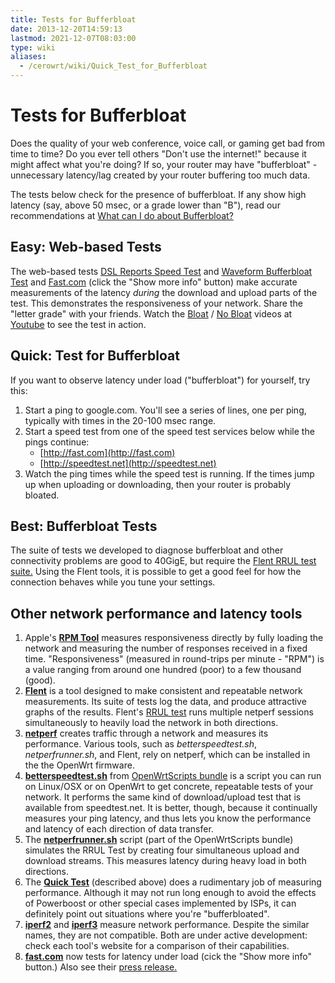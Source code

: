 ```yaml
---
title: Tests for Bufferbloat
date: 2013-12-20T14:59:13
lastmod: 2021-12-07T08:03:00
type: wiki
aliases:
  - /cerowrt/wiki/Quick_Test_for_Bufferbloat
---
```

# Tests for Bufferbloat

Does the quality of your web conference, voice call, or gaming
get bad from time to time?
Do you ever tell others "Don't use the internet!"
because it might affect what you're doing?
If so, your router may have "bufferbloat" -
unnecessary latency/lag created by your
router buffering too much data.

The tests below check for the presence of bufferbloat.
If any show high latency (say, above 50 msec,
or a grade lower than "B"),
read our recommendations at
[What can I do about Bufferbloat?](What_can_I_do_about_Bufferbloat.md)

## Easy: Web-based Tests

The web-based tests
[DSL Reports Speed Test](http://DSLReports.com/speedtest) and
[Waveform Bufferbloat Test](https://www.waveform.com/tools/bufferbloat) and
[Fast.com](https:/fast.com) (click the "Show more info" button)
make accurate measurements of the latency *during*
the download and upload parts of the test.
This demonstrates the responsiveness of your network. 
Share the "letter grade" with your friends. Watch the
[Bloat](https://youtu.be/EMkhKrXbjxQ) /
[No Bloat](https://youtu.be/Fq9nQf1yEm4) videos at
[Youtube](https://youtu.be/EMkhKrXbjxQ) to see the test in action.

## Quick: Test for Bufferbloat

If you want to observe latency under load ("bufferbloat") for yourself,
try this:

1.  Start a ping to google.com. You'll see a series of lines, one per
    ping, typically with times in the 20-100 msec range.
2.  Start a speed test from one of the speed test services below
while the pings continue:
    -   [http://fast.com](http://fast.com) 
    -   [http://speedtest.net](http://speedtest.net)
3.  Watch the ping times while the speed test is running. If the times jump
    up when uploading or downloading, then your router is probably bloated.

## Best: Bufferbloat Tests

The suite of tests we developed to diagnose bufferbloat and other
connectivity problems are good to 40GigE, but require the
[Flent RRUL test suite.](https://flent.org) 
Using the Flent tools, it is possible to get a good feel
for how the connection behaves while you tune your settings. 

## Other network performance and latency tools

1. Apple's [**RPM Tool**](https://www.ietf.org/id/draft-cpaasch-ippm-responsiveness-01.html)
measures responsiveness directly by
fully loading the network and measuring the number of responses
received in a fixed time.
"Responsiveness" (measured in round-trips per minute - "RPM")
is a value ranging from around one hundred (poor) to a few thousand (good).
2.  [**Flent**](https://flent.org) is a tool designed to make
consistent and repeatable network measurements.
Its suite of tests 
log the data, and produce attractive graphs of the results.
Flent's [RRUL test](https://www.bufferbloat.net/projects/bloat/wiki/RRUL_Chart_Explanation/)
runs multiple netperf sessions simultaneously to heavily load 
the network in both directions.
3. [**netperf**](https://hewlettpackard.github.io/netperf/)
creates traffic through a network and measures its performance.
Various tools, such as _betterspeedtest.sh_, _netperfrunner.sh_, and Flent,
rely on netperf, which can be installed in the the OpenWrt firmware.
4.  **[betterspeedtest.sh](https://github.com/richb-hanover/OpenWrtScripts/blob/master/betterspeedtest.sh)**
from [OpenWrtScripts bundle](https://github.com/richb-hanover/OpenWrtScripts/blob/master/README.md)
    is a script you can run on Linux/OSX or on OpenWrt to get
    concrete, repeatable tests of your network. It performs the same
    kind of download/upload test that is available from speedtest.net.
    It is better, though, because it continually measures your ping
    latency, and thus lets you know the performance and latency of each
    direction of data transfer. 
5.  The **[netperfrunner.sh](https://github.com/richb-hanover/OpenWrtScripts/blob/master/netperfrunner.sh)**
script (part of the OpenWrtScripts bundle) simulates the
RRUL Test by creating four simultaneous upload and download streams.
This measures latency during heavy load in both directions.
6.  The **[Quick Test](#a-quick-test-for-bufferbloat)** (described above) does a rudimentary job of
    measuring performance. Although it may not run long enough to avoid
    the effects of Powerboost or other special cases implemented by
    ISPs, it can definitely point out situations where
    you're "bufferbloated".
7. [**iperf2**](https://sourceforge.net/projects/iperf2/) and
[**iperf3**](https://github.com/esnet/iperf#iperf3--a-tcp-udp-and-sctp-network-bandwidth-measurement-tool)
measure network performance.
Despite the similar names, they are not compatible.
Both are under active development:
check each tool's website for a comparison of their capabilities.
8. [**fast.com**](https://fast.com) now tests for latency under load
(cick the "Show more info" button.)
Also see their [press release.](https://media.netflix.com/en/company-blog/fast-com-now-measures-latency-and-upload-speed) 
